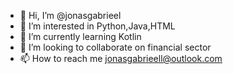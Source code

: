 - 👋 Hi, I’m @jonasgabrieel
- 👀 I’m interested in Python,Java,HTML
- 🌱 I’m currently learning Kotlin
- 💞️ I’m looking to collaborate on financial sector
- 📫 How to reach me jonasgabrieell@outlook.com

<!---
jonasgabrieel/jonasgabrieel is a ✨ special ✨ repository because its `README.md` (this file) appears on your GitHub profile.
You can click the Preview link to take a look at your changes.
--->
